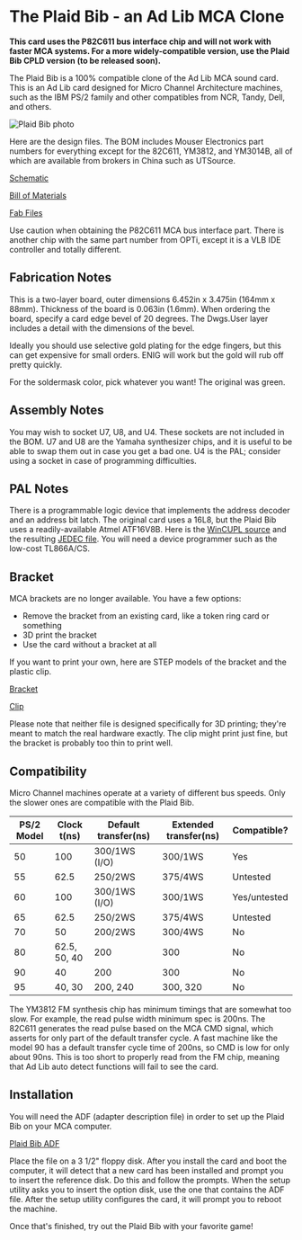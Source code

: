 # The Plaid Bib - an Ad Lib MCA Clone

**This card uses the P82C611 bus interface chip and will not work with faster
MCA systems. For a more widely-compatible version, use the Plaid Bib CPLD
version (to be released soon).**

The Plaid Bib is a 100% compatible clone of the Ad Lib MCA sound card. This is
an Ad Lib card designed for Micro Channel Architecture machines, such as the
IBM PS/2 family and other compatibles from NCR, Tandy, Dell, and others.

![Plaid Bib photo](https://github.com/schlae/plaid-bib/blob/master/images/PlaidBib.jpg)

Here are the design files. The BOM includes Mouser Electronics part numbers for
everything except for the 82C611, YM3812, and YM3014B, all of which are
available from brokers in China such as UTSource.

[Schematic](https://github.com/schlae/plaid-bib/blob/master/PlaidBib.pdf)

[Bill of Materials](https://github.com/schlae/plaid-bib/blob/master/PlaidBib.csv)

[Fab Files](https://github.com/schlae/plaid-bib/blob/master/fab/PlaidBib-fab.zip)

Use caution when obtaining the P82C611 MCA bus interface part. There is another
chip with the same part number from OPTi, except it is a VLB IDE controller and
totally different.

## Fabrication Notes
This is a two-layer board, outer dimensions 6.452in x 3.475in (164mm x 88mm).
Thickness of the board is 0.063in (1.6mm). When ordering the board, specify
a card edge bevel of 20 degrees. The Dwgs.User layer includes a detail with
the dimensions of the bevel.

Ideally you should use selective gold plating for the edge fingers, but this
can get expensive for small orders. ENIG will work but the gold will rub off
pretty quickly.

For the soldermask color, pick whatever you want! The original was green.

## Assembly Notes
You may wish to socket U7, U8, and U4. These sockets are not included in the
BOM. U7 and U8 are the Yamaha synthesizer chips, and it is useful to be able
to swap them out in case you get a bad one. U4 is the PAL; consider using a
socket in case of programming difficulties.

## PAL Notes
There is a programmable logic device that implements the address decoder and an
address bit latch. The original card uses a 16L8, but the Plaid Bib uses a
readily-available Atmel ATF16V8B. Here is the
[WinCUPL source](https://github.com/schlae/plaid-bib/blob/master/pld/plaidbib.pld)
and the resulting 
[JEDEC file](https://github.com/schlae/plaid-bib/blob/master/pld/plaidbib.jed).
You will need a device programmer such as the low-cost TL866A/CS. 

## Bracket
MCA brackets are no longer available. You have a few options:
- Remove the bracket from an existing card, like a token ring card or something
- 3D print the bracket
- Use the card without a bracket at all

If you want to print your own, here are STEP models of the bracket and the
plastic clip.

[Bracket](https://github.com/schlae/plaid-bib/blob/master/mech/MCABracket.STEP)

[Clip](https://github.com/schlae/plaid-bib/blob/master/mech/MCAClip.STEP)

Please note that neither file is designed specifically for 3D printing; they're
meant to match the real hardware exactly. The clip might print just fine, but
the bracket is probably too thin to print well.

## Compatibility

Micro Channel machines operate at a variety of different bus speeds. Only the
slower ones are compatible with the Plaid Bib.

|PS/2 Model|Clock t(ns)|Default transfer(ns)|Extended transfer(ns)| Compatible?|
|-----|-----------|--------------------|---------------------|----------------|
| 50  | 100       | 300/1WS (I/O)      | 300/1WS             | Yes |
| 55  | 62.5      | 250/2WS            | 375/4WS             | Untested |
| 60  | 100       | 300/1WS (I/O)      | 300/1WS             | Yes/untested |
| 65  | 62.5      | 250/2WS            | 375/4WS             | Untested |
| 70  | 50        | 200/2WS            | 300/4WS             | No |
| 80  | 62.5, 50, 40 | 200             | 300                 | No |
| 90  | 40        | 200                | 300                 | No |
| 95  | 40, 30    | 200, 240           | 300, 320            | No |

The YM3812 FM synthesis chip has minimum timings that are somewhat too slow.
For example, the read pulse width minimum spec is 200ns. The 82C611 generates
the read pulse based on the MCA CMD signal, which asserts for only part of the
default transfer cycle. A fast machine like the model 90 has a default transfer
cycle time of 200ns, so CMD is low for only about 90ns. This is too short to
properly read from the FM chip, meaning that Ad Lib auto detect functions will
fail to see the card.

## Installation
You will need the ADF (adapter description file) in order to set up the Plaid
Bib on your MCA computer.

[Plaid Bib ADF](https://github.com/schlae/plaid-bib/blob/master/@70D7.ADF)

Place the file on a 3 1/2" floppy disk. After you install the card and boot
the computer, it will detect that a new card has been installed and prompt
you to insert the reference disk. Do this and follow the prompts. When the
setup utility asks you to insert the option disk, use the one that contains
the ADF file. After the setup utility configures the card, it will prompt
you to reboot the machine.

Once that's finished, try out the Plaid Bib with your favorite game!
